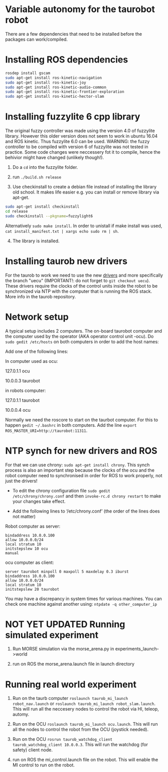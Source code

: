 # Variable autonomy for the taurobot robot
There are a few dependencies that need to be installed before the packages can work/compiled.

# Installing ROS dependencies 
```sh
rosdep install gscam
sudo apt-get install ros-kinetic-navigation
sudo apt-get install ros-kinetic-joy
sudo apt-get install ros-kinetic-audio-common
sudo apt-get install ros-kinetic-frontier-exploration
sudo apt-get install ros-kinetic-hector-slam
```

# Installing fuzzylite 6 cpp library 
The original fuzzy controller was made using the version 4.0 of fuzzylite library. However this older version does not seem to work in ubuntu 16.04 and ROS kinetic. Thus fuzzylite 6.0 can be used. WARNING: the fuzzy controller to be compiled with version 6 of fuzzylite was not tested in practice. Some code changes were neccessery fot it to compile, hence the behivior might have changed (unlikely though!).
1) Do a `cd` into the fuzzylite folder.

2)  run `./build.sh release`

3) Use checkinstall to create a debian file instead of installing the library old school. It makes life easier e.g. you can install or remove library via apt-get. 

```sh
sudo apt-get install checkinstall
cd release
sudo checkinstall --pkgname=fuzzylight6
```

Alternatively `sudo make install`. In order to unistall if make install was used, `cat install_manifest.txt | xargs echo sudo rm | sh`.

4) The library is installed.

# Installing taurob new drivers
For the taurob to work we need to use the new [drivers](https://github.com/taurob/taurobtrackerapi/tree/uecu) and more specifically the branch "uecu" (IMPORTANT!: do not forget to `git checkout uecu`).  These drivers require the clocks of the control units inside the robot to be synchronized via NTP with the computer that is running the ROS stack. More info in the taurob repository.

# Network setup
A typical setup includes 2 computers. The on-board taurobot computer and the computer used by the operator (AKA operator control unit -ocu). Do `sudo gedit /etc/hosts` on both computers in order to add the host names: 

Add one of the following lines:

In computer used as ocu: 

127.0.1.1 	ocu

10.0.0.3 	taurobot


in robots computer:

127.0.1.1	taurobot

10.0.0.4        ocu

Normally we need the roscore to start on the taurbot computer. For this to happen `gedit ~/.bashrc` in both computers. Add the line `export ROS_MASTER_URI=http://taurobot:11311`.


# NTP synch for new drivers and ROS
For that we can use chrony:  `sudo apt-get install chrony`. This synch process is also an important step because the clocks of the ocu and the robot computer need to synchronised in order for ROS to work properly, not just the drivers!

 - To edit the chrony configuration file `sudo gedit /etc/chrony/chrony.conf` and then `invoke-rc.d chrony restart` to make your changes take effect.

* Add the following lines to ‘/etc/chrony.conf’ (the order of the lines does not matter)

Robot computer as server: 
```
bindaddress 10.0.0.100
allow 10.0.0.0/24
local stratum 10
initstepslew 10 ocu
manual
```

ocu computer as client:
```
server taurobot minpoll 0 maxpoll 5 maxdelay 0.3 iburst
bindaddress 10.0.0.100
allow 10.0.0.0/24
local stratum 10
initstepslew 20 taurobot
```

You may have a discrepancy in system times for various machines. You can check one machine against another using: `ntpdate -q other_computer_ip`

# NOT YET UPDATED Running simulated experiment

1) Run MORSE simulation via the morse_arena.py in experiments_launch->world

2) run on ROS the morse_arena.launch file in launch directory

# Running real world experiment

1) Run on the taurb computer `roslaunch taurob_mi_launch robot_nav.launch` or `roslaunch taurob_mi_launch robot_slam.launch`. This will run all the neccesery nodes to control the robot via HI, teleop, automy.

2) Run on the OCU `roslaunch taurob_mi_launch ocu.launch`. This will run all the nodes to control the robot from the OCU (joystick needed).

3) Run on the OCU `rosrun taurob_watchdog_client taurob_watchdog_client 10.0.0.3`. This will run the watchdog (for safety) client node.

4) run on ROS the mi_control.launch file on the robot. This will enable the MI control to run on the robot.
